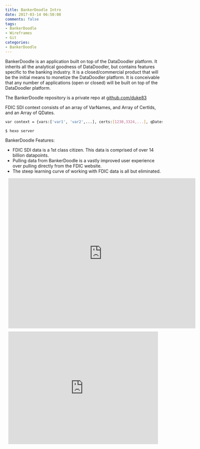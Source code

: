 ```yaml
---
title: BankerDoodle Intro
date: 2017-03-14 06:50:08
comments: false
tags: 
- BankerDoodle
- Wireframes
- Git
categories: 
- BankerDoodle
---
```


BankerDoodle is an application built on top of the DataDoodler platform. It inherits all the analytical goodness of DataDoodler, but contains features specific to the banking industry. It is a closed/commercial product that will be the initial means to monetize the DataDoodler platform. It is conceivable that any number of applications (open or closed) will be built on top of the DataDoodler platform. 
<!-- More -->
The BankerDoodle repository is a private repo at [github.com/duke83](https://github.com/duke83)

FDIC SDI context consists of an array of VarNames, and Array of CertIds, and an Array of QDates.
``` bash
var context = {vars:['var1', 'var2',...], certs:[1230,3324,...], qDates:['2012Q1', '2013Q1']}
```


``` bash
$ hexo server
```


BankerDoodle Features:
 * FDIC SDI data is a 1st class citizen. This data is comprised of over 14 billion datapoints.
 * Pulling data from BankerDoodle is a vastly improved user experience over pulling directly from the FDIC website.
 * The steep learning curve of working with FDIC data is all but eliminated.
 
 
 
 <div style="width: 600px; height: 480px; margin: 10px; position: relative;"><iframe allowfullscreen frameborder="0" style="width:600px; height:480px" src="https://www.lucidchart.com/documents/embeddedchart/35c03798-d57c-43f8-a951-99deb63a9ce4" id="_TP43X1-tWrg"></iframe></div>
 
 
<div style="width: 480px; height: 360px; margin: 10px; position: relative;"><iframe allowfullscreen frameborder="0" style="width:480px; height:360px" src="https://www.lucidchart.com/documents/embeddedchart/8f6ddd1b-c9da-41c5-b61f-8de4a2f50133" id="Bdn4h32lctgt"></iframe></div>